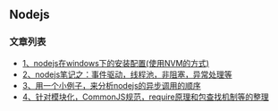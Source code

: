 Nodejs
---

### 文章列表

- [1、nodejs在windows下的安装配置(使用NVM的方式)](./contents/1.md)
- [2、nodejs笔记之：事件驱动，线程池，非阻塞，异常处理等](./contents/2.md)
- [3、用一个小例子，来分析nodejs的异步调用的顺序](./contents/3.md)
- [4、针对模块化，CommonJS规范，require原理和包查找机制等的整理](./contents/4.md)
